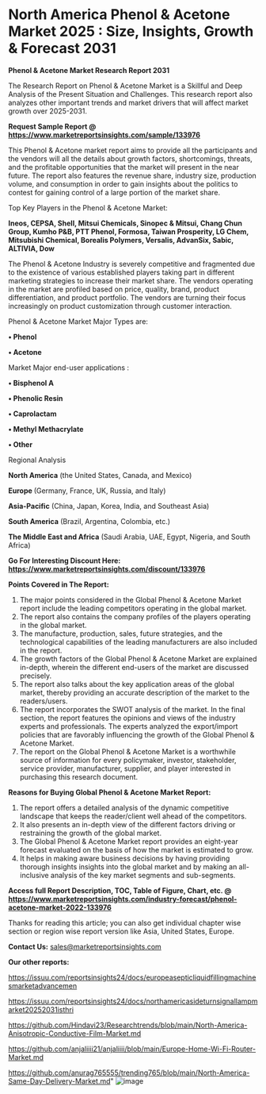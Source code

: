 # North America Phenol & Acetone Market 2025 : Size, Insights, Growth & Forecast 2031

<strong>Phenol & Acetone Market Research Report 2031</strong>

The Research Report on Phenol & Acetone Market is a Skillful and Deep Analysis of the Present Situation and Challenges. This research report also analyzes other important trends and market drivers that will affect market growth over 2025-2031.

<strong>Request Sample Report @ <a href=https://www.marketreportsinsights.com/sample/133976>https://www.marketreportsinsights.com/sample/133976</a></strong>

This Phenol & Acetone market report aims to provide all the participants and the vendors will all the details about growth factors, shortcomings, threats, and the profitable opportunities that the market will present in the near future. The report also features the revenue share, industry size, production volume, and consumption in order to gain insights about the politics to contest for gaining control of a large portion of the market share.

Top Key Players in the Phenol & Acetone Market:

<strong>Ineos, CEPSA, Shell, Mitsui Chemicals, Sinopec & Mitsui, Chang Chun Group, Kumho P&B, PTT Phenol, Formosa, Taiwan Prosperity, LG Chem, Mitsubishi Chemical, Borealis Polymers, Versalis, AdvanSix, Sabic, ALTIVIA, Dow</strong>

The Phenol & Acetone Industry is severely competitive and fragmented due to the existence of various established players taking part in different marketing strategies to increase their market share. The vendors operating in the market are profiled based on price, quality, brand, product differentiation, and product portfolio. The vendors are turning their focus increasingly on product customization through customer interaction.

Phenol & Acetone Market Major Types are:

<strong>• Phenol

• Acetone</strong>

Market Major end-user applications :

<strong>• Bisphenol A

• Phenolic Resin

• Caprolactam

• Methyl Methacrylate

• Other</strong>

Regional Analysis

</u><strong><b>North America</b></strong> (the United States, Canada, and Mexico)

<strong><b>Europe </b></strong>(Germany, France, UK, Russia, and Italy)

<strong><b>Asia-Pacific</b></strong> (China, Japan, Korea, India, and Southeast Asia)

<strong><b>South America</b></strong> (Brazil, Argentina, Colombia, etc.)

<strong><b>The Middle East and Africa</b></strong> (Saudi Arabia, UAE, Egypt, Nigeria, and South Africa)

<strong>Go For Interesting Discount Here: <a href=https://www.marketreportsinsights.com/discount/133976>https://www.marketreportsinsights.com/discount/133976</a></strong>

<strong>Points Covered in The Report:</strong>
<ol>
  <li>The major points considered in the Global Phenol & Acetone Market report include the leading competitors operating in the global market.</li>
  <li>The report also contains the company profiles of the players operating in the global market.</li>
  <li>The manufacture, production, sales, future strategies, and the technological capabilities of the leading manufacturers are also included in the report.</li>
  <li>The growth factors of the Global Phenol & Acetone Market are explained in-depth, wherein the different end-users of the market are discussed precisely.</li>
  <li>The report also talks about the key application areas of the global market, thereby providing an accurate description of the market to the readers/users.</li>
  <li>The report incorporates the SWOT analysis of the market. In the final section, the report features the opinions and views of the industry experts and professionals. The experts analyzed the export/import policies that are favorably influencing the growth of the Global Phenol & Acetone Market.</li>
  <li>The report on the Global Phenol & Acetone Market is a worthwhile source of information for every policymaker, investor, stakeholder, service provider, manufacturer, supplier, and player interested in purchasing this research document.</li>
</ol>
<strong>Reasons for Buying Global Phenol & Acetone Market Report:</strong>

<ol>
  <li>The report offers a detailed analysis of the dynamic competitive landscape that keeps the reader/client well ahead of the competitors.</li>
  <li>It also presents an in-depth view of the different factors driving or restraining the growth of the global market.</li>
  <li>The Global Phenol & Acetone Market report provides an eight-year forecast evaluated on the basis of how the market is estimated to grow.</li>
  <li>It helps in making aware business decisions by having providing thorough insights insights into the global market and by making an all-inclusive analysis of the key market segments and sub-segments.</li>
</ol>
<strong>Access full Report Description, TOC, Table of Figure, Chart, etc. @ <a href=https://www.marketreportsinsights.com/industry-forecast/phenol-acetone-market-2022-133976>https://www.marketreportsinsights.com/industry-forecast/phenol-acetone-market-2022-133976</a></strong>


Thanks for reading this article; you can also get individual chapter wise section or region wise report version like Asia, United States, Europe.

<strong>Contact Us:</strong>
sales@marketreportsinsights.com

<strong>Our other reports:</strong>

<a href=https://issuu.com/reportsinsights24/docs/europeasepticliquidfillingmachinesmarketadvancemen>https://issuu.com/reportsinsights24/docs/europeasepticliquidfillingmachinesmarketadvancemen</a>

<a href=https://issuu.com/reportsinsights24/docs/northamericasideturnsignallampmarket20252031isthri>https://issuu.com/reportsinsights24/docs/northamericasideturnsignallampmarket20252031isthri</a>

<a href=https://github.com/Hindavi23/Researchtrends/blob/main/North-America-Anisotropic-Conductive-Film-Market.md>https://github.com/Hindavi23/Researchtrends/blob/main/North-America-Anisotropic-Conductive-Film-Market.md</a>

<a href=https://github.com/anjaliiii21/anjaliiii/blob/main/Europe-Home-Wi-Fi-Router-Market.md>https://github.com/anjaliiii21/anjaliiii/blob/main/Europe-Home-Wi-Fi-Router-Market.md</a>

<a href=https://github.com/anurag765555/trending765/blob/main/North-America-Same-Day-Delivery-Market.md>https://github.com/anurag765555/trending765/blob/main/North-America-Same-Day-Delivery-Market.md</a>"
![image](https://github.com/user-attachments/assets/ad730e46-1afe-47c1-ae78-286a1b65fda4)

